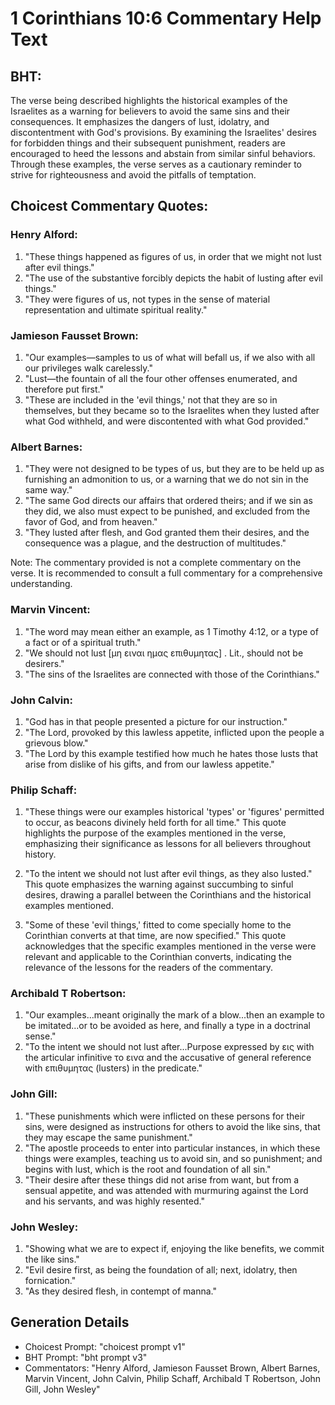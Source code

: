 # 1 Corinthians 10:6 Commentary Help Text

## BHT:
The verse being described highlights the historical examples of the Israelites as a warning for believers to avoid the same sins and their consequences. It emphasizes the dangers of lust, idolatry, and discontentment with God's provisions. By examining the Israelites' desires for forbidden things and their subsequent punishment, readers are encouraged to heed the lessons and abstain from similar sinful behaviors. Through these examples, the verse serves as a cautionary reminder to strive for righteousness and avoid the pitfalls of temptation.

## Choicest Commentary Quotes:
### Henry Alford:
1. "These things happened as figures of us, in order that we might not lust after evil things." 
2. "The use of the substantive forcibly depicts the habit of lusting after evil things." 
3. "They were figures of us, not types in the sense of material representation and ultimate spiritual reality."

### Jamieson Fausset Brown:
1. "Our examples—samples to us of what will befall us, if we also with all our privileges walk carelessly."
2. "Lust—the fountain of all the four other offenses enumerated, and therefore put first."
3. "These are included in the 'evil things,' not that they are so in themselves, but they became so to the Israelites when they lusted after what God withheld, and were discontented with what God provided."

### Albert Barnes:
1. "They were not designed to be types of us, but they are to be held up as furnishing an admonition to us, or a warning that we do not sin in the same way."
2. "The same God directs our affairs that ordered theirs; and if we sin as they did, we also must expect to be punished, and excluded from the favor of God, and from heaven."
3. "They lusted after flesh, and God granted them their desires, and the consequence was a plague, and the destruction of multitudes."

Note: The commentary provided is not a complete commentary on the verse. It is recommended to consult a full commentary for a comprehensive understanding.

### Marvin Vincent:
1. "The word may mean either an example, as 1 Timothy 4:12, or a type of a fact or of a spiritual truth."
2. "We should not lust [μη ειναι ημας επιθυμητας] . Lit., should not be desirers."
3. "The sins of the Israelites are connected with those of the Corinthians."

### John Calvin:
1. "God has in that people presented a picture for our instruction."
2. "The Lord, provoked by this lawless appetite, inflicted upon the people a grievous blow."
3. "The Lord by this example testified how much he hates those lusts that arise from dislike of his gifts, and from our lawless appetite."

### Philip Schaff:
1. "These things were our examples historical 'types' or 'figures' permitted to occur, as beacons divinely held forth for all time." This quote highlights the purpose of the examples mentioned in the verse, emphasizing their significance as lessons for all believers throughout history.

2. "To the intent we should not lust after evil things, as they also lusted." This quote emphasizes the warning against succumbing to sinful desires, drawing a parallel between the Corinthians and the historical examples mentioned.

3. "Some of these 'evil things,' fitted to come specially home to the Corinthian converts at that time, are now specified." This quote acknowledges that the specific examples mentioned in the verse were relevant and applicable to the Corinthian converts, indicating the relevance of the lessons for the readers of the commentary.

### Archibald T Robertson:
1. "Our examples...meant originally the mark of a blow...then an example to be imitated...or to be avoided as here, and finally a type in a doctrinal sense." 
2. "To the intent we should not lust after...Purpose expressed by εις with the articular infinitive το εινα and the accusative of general reference with επιθυμητας (lusters) in the predicate."

### John Gill:
1. "These punishments which were inflicted on these persons for their sins, were designed as instructions for others to avoid the like sins, that they may escape the same punishment."
2. "The apostle proceeds to enter into particular instances, in which these things were examples, teaching us to avoid sin, and so punishment; and begins with lust, which is the root and foundation of all sin."
3. "Their desire after these things did not arise from want, but from a sensual appetite, and was attended with murmuring against the Lord and his servants, and was highly resented."

### John Wesley:
1. "Showing what we are to expect if, enjoying the like benefits, we commit the like sins."
2. "Evil desire first, as being the foundation of all; next, idolatry, then fornication."
3. "As they desired flesh, in contempt of manna."


## Generation Details
- Choicest Prompt: "choicest prompt v1"
- BHT Prompt: "bht prompt v3"
- Commentators: "Henry Alford, Jamieson Fausset Brown, Albert Barnes, Marvin Vincent, John Calvin, Philip Schaff, Archibald T Robertson, John Gill, John Wesley"
